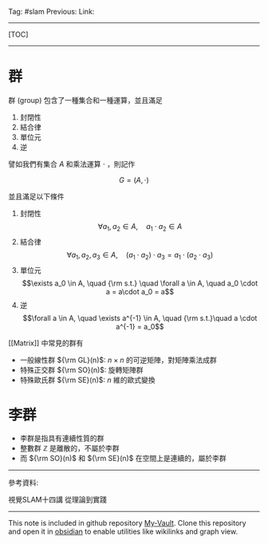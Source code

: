 Tag: #slam 
Previous: 
Link: 

---

[TOC]

---

# 群

群 (group) 包含了一種集合和一種運算，並且滿足

1. 封閉性
2. 結合律
3. 單位元
4. 逆

譬如我們有集合 $A$ 和乘法運算 $\cdot$ ，則記作

$$G = (A, \cdot)$$

並且滿足以下條件

1. 封閉性 $$\forall a_1, a_2 \in A,\quad a_1 \cdot a_2 \in A$$
2. 結合律 $$\forall a_1, a_2, a_3\in A, \quad (a_1 \cdot a_2)\cdot a_3 = a_1 \cdot (a_2 \cdot a_3)$$
3. 單位元 $$\exists a_0 \in A, \quad {\rm s.t.} \quad \forall a \in A, \quad a_0 \cdot a = a\cdot a_0 = a$$
4. 逆 $$\forall a \in A, \quad \exists a^{-1} \in A, \quad {\rm s.t.}\quad a \cdot a^{-1} = a_0$$

[[Matrix]] 中常見的群有

- 一般線性群 ${\rm GL}(n)$: $n \times n$ 的可逆矩陣，對矩陣乘法成群
- 特殊正交群 ${\rm SO}(n)$: 旋轉矩陣群
- 特殊歐氏群 ${\rm SE}(n)$: $n$ 維的歐式變換

# 李群

- 李群是指具有連續性質的群
- 整數群 $\mathbb{Z}$ 是離散的，不屬於李群
- 而 ${\rm SO}(n)$ 和 ${\rm SE}(n)$ 在空間上是連續的，屬於李群



---

參考資料:

視覺SLAM十四講 從理論到實踐

---

This note is included in github repository [My-Vault](https://github.com/LittleD3092/My-Vault.git). Clone this repository and open it in [obsidian](https://obsidian.md/) to enable utilities like wikilinks and graph view.